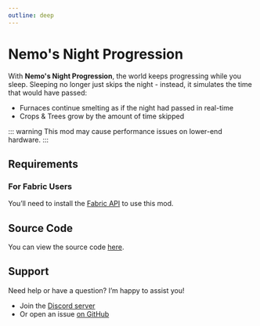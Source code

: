 ```yaml
---
outline: deep
---
```


# Nemo's Night Progression

With **Nemo's Night Progression**, the world keeps progressing while you sleep.
Sleeping no longer just skips the night - instead, it simulates the time that would have passed:

- Furnaces continue smelting as if the night had passed in real-time
- Crops & Trees grow by the amount of time skipped

<!--@include: @/../templates/minecraft-note.md-->

::: warning
This mod may cause performance issues on lower-end hardware.
:::

## Requirements

### For Fabric Users

You’ll need to install the [Fabric API](https://www.curseforge.com/minecraft/mc-mods/fabric-api) to use this mod.

## Source Code

You can view the source code [here](https://github.com/NemoNotFound/NemosNightProgression).

## Support

Need help or have a question? I’m happy to assist you!

- Join the [Discord server](https://discord.com/invite/yxs9dga)
- Or open an issue [on GitHub](https://github.com/NemoNotFound/NemosNightProgression/issues)
